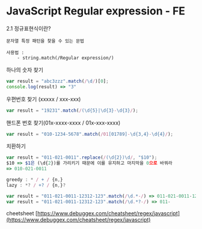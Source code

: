 # JavaScript Regular expression - FE

2.1 정규표현식이란?
~~~
문자열 특정 패턴을 찾을 수 있는 문법

사용법 : 
	- string.match(/Regular expression/)
~~~

하나의 숫자 찾기

```javascript
var result = "abc3zzz".match(/\d/)[0];
console.log(result) => "3"
```
우편번호 찾기 (xxxxx / xxx-xxx)
```javascript
var result = "19231".match(/(\d{5}|\d{3}-\d{3}/);
```
핸드폰 번호 찾기(01x-xxxx-xxxx / 01x-xxx-xxxx)
```javascript
var result = "010-1234-5678".match(/01[01789]-\d{3,4}-\d{4}/);
```
치환하기
```javascript
var result = "011-021-0011".replace(/(\d{2})\d/, "$10");
$10 => $1은 (\d{2})를 가리키기 때문에 이를 유지하고 마지막을 0으로 바꿔라
=> 010-021-0011
```

```javascript
greedy : * / + / {n,}
lazy : *? / +? / {n,}?

var result = "011-021-0011-12312-123".match(/\d.*-/) => 011-021-0011-12312-
var result = "011-021-0011-12312-123".match(/\d.*?-/) => 011-
```
cheetsheet
[https://www.debuggex.com/cheatsheet/regex/javascript](https://www.debuggex.com/cheatsheet/regex/javascript)